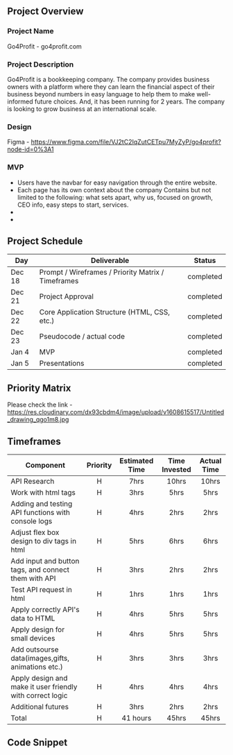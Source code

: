 ## Project Overview

### Project Name

Go4Profit - go4profit.com

### Project Description

Go4Profit is a bookkeeping company. The company provides business owners with a platform where they can learn the financial aspect of their business beyond numbers in easy language to help them to make well-informed future choices. And, it has been running for 2 years. The company is looking to grow business at an international scale.
 
### Design
Figma - https://www.figma.com/file/VJ2tC2IqZutCETpu7MyZyP/go4profit?node-id=0%3A1

### MVP 

- Users have the navbar for easy navigation through the entire website.
- Each page has its own context about the company Contains but not limited to the following: what sets apart, why us, focused on growth, CEO info, easy steps to start, services.
- 
- 

## Project Schedule

|  Day | Deliverable | Status
|---|---| ---|
|Dec 18| Prompt / Wireframes / Priority Matrix / Timeframes | completed
|Dec 21| Project Approval | completed
|Dec 22| Core Application Structure (HTML, CSS, etc.) | completed
|Dec 23| Pseudocode / actual code | completed
|Jan 4| MVP | completed
|Jan 5| Presentations | completed

## Priority Matrix

Please check the link -https://res.cloudinary.com/dx93cbdm4/image/upload/v1608615517/Untitled_drawing_qgo1m8.jpg

## Timeframes

| Component | Priority | Estimated Time | Time Invested | Actual Time |
| --- | :---: |  :---: | :---: | :---: |
|API Research | H | 7hrs|10hrs |10hrs  |
|Work with html tags  | H | 3hrs|5hrs |5hrs  |
|Adding and testing API functions with console logs | H | 4hrs|2hrs |2hrs  
|Adjust flex box design to div tags in html | H | 5hrs|6hrs |6hrs |
|Add input and button tags, and connect them with API | H | 3hrs|2hrs |2hrs 
|Test API request in html | H | 1hrs|1hrs |1hrs  
|Apply correctly API's data to HTML| H | 4hrs|5hrs|5hrs
|Apply design for small devices | H | 4hrs|5hrs |5hrs  
|Add outsourse data(images,gifts, animations etc.) | H | 3hrs|3hrs |3hrs |
|Apply design and make it user friendly with correct logic | H | 4hrs|4hrs |4hrs  |
|Additional futures | H | 3hrs|2hrs |2hrs  |
| Total | H | 41 hours|45hrs |45hrs  |

## Code Snippet
